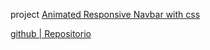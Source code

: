 project [Animated Responsive Navbar with css](https://www.youtube.com/watch?v=biOMz4puGt8)

[github | Repositorio](https://github.com/fireship-io/222-responsive-icon-nav-css)
